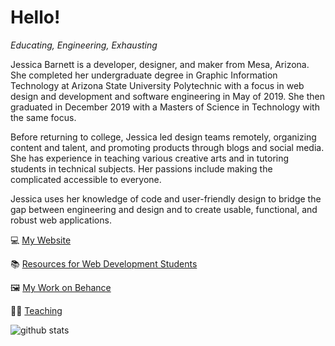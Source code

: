 
# Hello! 

*Educating, Engineering, Exhausting*

Jessica Barnett is a developer, designer, and maker from Mesa, Arizona. She completed her undergraduate degree in Graphic Information Technology at Arizona State University Polytechnic with a focus in web design and development and software engineering in May of 2019. She then graduated in December 2019 with a Masters of Science in Technology with the same focus.

Before returning to college, Jessica led design teams remotely, organizing content and talent, and promoting products through blogs and social media. She has experience in teaching various creative arts and in tutoring students in technical subjects. Her passions include making the complicated accessible to everyone.

Jessica uses her knowledge of code and user-friendly design to bridge the gap between engineering and design and to create usable, functional, and robust web applications.

:computer: [My Website](https://www.thecodingcreative.com/)

:books: [Resources for Web Development Students](https://gitcoding.club/)

:framed_picture: [My Work on Behance](https://www.behance.net/theCodingCreative)

:woman_teacher: [Teaching](https://search.asu.edu/profile/2482113)

![github stats](https://github-readme-stats.vercel.app/api?username=jlbarn11&include_all_commits=true&count_private=true&show_icons=true&line_height=20&title_color=B84925&icon_color=E97424&text_color=F2F2F2&bg_color=0,111111,333333 "my Github Stats")
<!--
**jlbarn11/jlbarn11** is a ✨ _special_ ✨ repository because its `README.md` (this file) appears on your GitHub profile.

Here are some ideas to get you started:

- 🔭 I’m currently working on ...
- 🌱 I’m currently learning ...
- 👯 I’m looking to collaborate on ...
- 🤔 I’m looking for help with ...
- 💬 Ask me about ...
- 📫 How to reach me: ...
- 😄 Pronouns: ...
- ⚡ Fun fact: ...
-->
